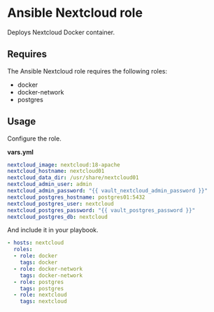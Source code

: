 # Ansible Nextcloud role

Deploys Nextcloud Docker container.

## Requires

The Ansible Nextcloud role requires the following roles:

* docker
* docker-network
* postgres

## Usage

Configure the role.

**vars.yml**

```yml
nextcloud_image: nextcloud:18-apache
nextcloud_hostname: nextcloud01
nextcloud_data_dir: /usr/share/nextcloud01
nextcloud_admin_user: admin
nextcloud_admin_password: "{{ vault_nextcloud_admin_password }}"
nextcloud_postgres_hostname: postgres01:5432
nextcloud_postgres_user: nextcloud
nextcloud_postgres_password: "{{ vault_postgres_password }}"
nextcloud_postgres_db: nextcloud
```

And include it in your playbook.

```yml
- hosts: nextcloud
  roles:
  - role: docker
    tags: docker
  - role: docker-network
    tags: docker-network
  - role: postgres
    tags: postgres
  - role: nextcloud
    tags: nextcloud
```
